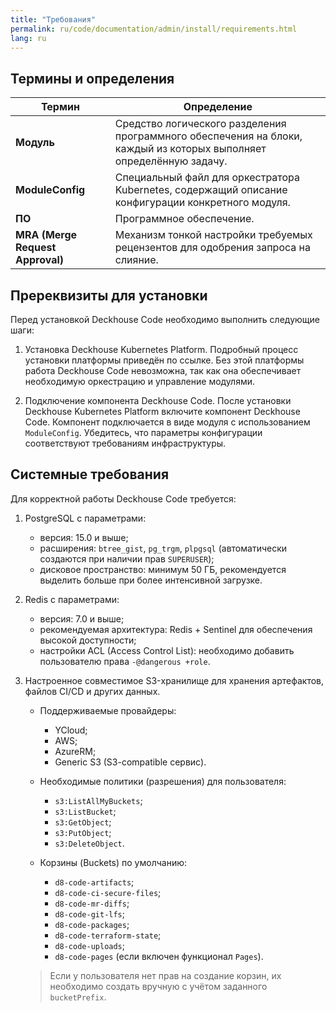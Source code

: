 ```yaml
---
title: "Требования"
permalink: ru/code/documentation/admin/install/requirements.html
lang: ru
---
```


## Термины и определения

| **Термин**                    | **Определение**                                                                 |
|--------------------------------|----------------------------------------------------------------------------------|
| **Модуль**                     | Средство логического разделения программного обеспечения на блоки, каждый из которых выполняет определённую задачу. |
| **ModuleConfig**               | Специальный файл для оркестратора Kubernetes, содержащий описание конфигурации конкретного модуля. |
| **ПО**                         | Программное обеспечение.                                                         |
| **MRA (Merge Request Approval)**| Механизм тонкой настройки требуемых рецензентов для одобрения запроса на слияние.  |

## Пререквизиты для установки

Перед установкой Deckhouse Code необходимо выполнить следующие шаги:

1. Установка Deckhouse Kubernetes Platform. Подробный процесс установки платформы приведён по ссылке. Без этой платформы работа Deckhouse Code невозможна, так как она обеспечивает необходимую оркестрацию и управление модулями.

1. Подключение компонента Deckhouse Code. После установки Deckhouse Kubernetes Platform включите компонент Deckhouse Code. Компонент подключается в виде модуля с использованием `ModuleConfig`. Убедитесь, что параметры конфигурации соответствуют требованиям инфраструктуры.

## Системные требования

Для корректной работы Deckhouse Code требуется:

1. PostgreSQL с параметрами:

   - версия: 15.0 и выше;
   - расширения: `btree_gist`, `pg_trgm`, `plpgsql` (автоматически создаются при наличии прав `SUPERUSER`);
   - дисковое пространство: минимум 50 ГБ, рекомендуется выделить больше при более интенсивной загрузке.

1. Redis с параметрами:

   - версия: 7.0 и выше;
   - рекомендуемая архитектура: Redis + Sentinel для обеспечения высокой доступности;
   - настройки ACL (Access Control List): необходимо добавить пользователю права `-@dangerous +role`.

1. Настроенное совместимое S3-хранилище для хранения артефактов, файлов CI/CD и других данных.

   - Поддерживаемые провайдеры:
     - YCloud;
     - AWS;
     - AzureRM;
     - Generic S3 (S3-compatible сервис).

   - Необходимые политики (разрешения) для пользователя:
     - `s3:ListAllMyBuckets`;
     - `s3:ListBucket`;
     - `s3:GetObject`;
     - `s3:PutObject`;
     - `s3:DeleteObject`.

   - Корзины (Buckets) по умолчанию:
     - `d8-code-artifacts`;
     - `d8-code-ci-secure-files`;
     - `d8-code-mr-diffs`;
     - `d8-code-git-lfs`;
     - `d8-code-packages`;
     - `d8-code-terraform-state`;
     - `d8-code-uploads`;
     - `d8-code-pages` (если включен функционал `Pages`).

    > Если у пользователя нет прав на создание корзин, их необходимо создать вручную с учётом заданного `bucketPrefix`.
